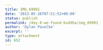 ```yaml
---
title: IMG_69901
date: '2013-05-26T07:51:52+00:00'
status: publish
permalink: /day-8-we-found-buddha/img_69901
author: 'Dylan Pavelko'
excerpt: ''
type: attachment
id: 652
---
```

<!DOCTYPE html PUBLIC "-//W3C//DTD HTML 4.0 Transitional//EN" "http://www.w3.org/TR/REC-html40/loose.dtd">
<?xml encoding="UTF-8">
